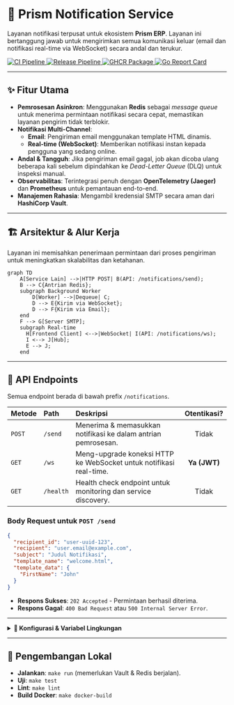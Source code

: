 # 🔔 Prism Notification Service

Layanan notifikasi terpusat untuk ekosistem **Prism ERP**. Layanan ini bertanggung jawab untuk mengirimkan semua komunikasi keluar (email dan notifikasi real-time via WebSocket) secara andal dan terukur.

<!-- Badges -->
<p>
  <a href="https://github.com/Lumina-Enterprise-Solutions/prism-notification-service/actions/workflows/ci.yml">
    <img src="https://github.com/Lumina-Enterprise-Solutions/prism-notification-service/actions/workflows/ci.yml/badge.svg" alt="CI Pipeline">
  </a>
  <a href="https://github.com/Lumina-Enterprise-Solutions/prism-notification-service/actions/workflows/release.yml">
    <img src="https://github.com/Lumina-Enterprise-Solutions/prism-notification-service/actions/workflows/release.yml/badge.svg" alt="Release Pipeline">
  </a>
  <a href="https://github.com/Lumina-Enterprise-Solutions/prism-notification-service/pkgs/container/prism-notification-service">
    <img src="https://img.shields.io/github/v/release/Lumina-Enterprise-Solutions/prism-notification-service?label=ghcr.io&color=blue" alt="GHCR Package">
  </a>
  <a href="https://goreportcard.com/report/github.com/Lumina-Enterprise-Solutions/prism-notification-service">
    <img src="https://goreportcard.com/badge/github.com/Lumina-Enterprise-Solutions/prism-notification-service" alt="Go Report Card">
  </a>
</p>

---

## ✨ Fitur Utama

-   **Pemrosesan Asinkron**: Menggunakan **Redis** sebagai *message queue* untuk menerima permintaan notifikasi secara cepat, memastikan layanan pengirim tidak terblokir.
-   **Notifikasi Multi-Channel**:
    -   **Email**: Pengiriman email menggunakan template HTML dinamis.
    -   **Real-time (WebSocket)**: Memberikan notifikasi instan kepada pengguna yang sedang online.
-   **Andal & Tangguh**: Jika pengiriman email gagal, job akan dicoba ulang beberapa kali sebelum dipindahkan ke *Dead-Letter Queue* (DLQ) untuk inspeksi manual.
-   **Observabilitas**: Terintegrasi penuh dengan **OpenTelemetry (Jaeger)** dan **Prometheus** untuk pemantauan end-to-end.
-   **Manajemen Rahasia**: Mengambil kredensial SMTP secara aman dari **HashiCorp Vault**.

---

## 🏗️ Arsitektur & Alur Kerja

Layanan ini memisahkan penerimaan permintaan dari proses pengiriman untuk meningkatkan skalabilitas dan ketahanan.

```mermaid
graph TD
    A[Service Lain] -->|HTTP POST| B(API: /notifications/send);
    B --> C{Antrian Redis};
    subgraph Background Worker
        D[Worker] -->|Dequeue| C;
        D --> E{Kirim via WebSocket};
        D --> F{Kirim via Email};
    end
    F --> G[Server SMTP];
    subgraph Real-time
      H[Frontend Client] <-->|WebSocket| I(API: /notifications/ws);
      I <--> J[Hub];
      E --> J;
    end
```

---

## 🔌 API Endpoints

Semua endpoint berada di bawah prefix `/notifications`.

| Metode | Path      | Deskripsi                                                        | Otentikasi? |
|:-------|:----------|:-----------------------------------------------------------------|:-----------:|
| `POST` | `/send`   | Menerima & memasukkan notifikasi ke dalam antrian pemrosesan.    | Tidak       |
| `GET`  | `/ws`     | Meng-upgrade koneksi HTTP ke WebSocket untuk notifikasi real-time. | **Ya (JWT)**|
| `GET`  | `/health` | Health check endpoint untuk monitoring dan service discovery.    | Tidak       |

### Body Request untuk `POST /send`

```json
{
  "recipient_id": "user-uuid-123",
  "recipient": "user.email@example.com",
  "subject": "Judul Notifikasi",
  "template_name": "welcome.html",
  "template_data": {
    "FirstName": "John"
  }
}
```

-   **Respons Sukses**: `202 Accepted` - Permintaan berhasil diterima.
-   **Respons Gagal**: `400 Bad Request` atau `500 Internal Server Error`.

---
<details>
<summary><b>🔑 Konfigurasi & Variabel Lingkungan</b></summary>

| Variabel        | Deskripsi                       | Default            | Dari Vault? |
|:----------------|:--------------------------------|:-------------------|:-----------:|
| `PORT`          | Port server HTTP.               | `8082`             | Tidak       |
| `REDIS_ADDR`    | Alamat Redis.                   | `cache-redis:6379` | Tidak       |
| `JAEGER_ENDPOINT`| Alamat kolektor Jaeger.         | `jaeger:4317`      | Tidak       |
| `VAULT_ADDR`    | Alamat HashiCorp Vault.         | `http://vault:8200`| Tidak       |
| `VAULT_TOKEN`   | Token untuk Vault.              | `root-token-for-dev`| Tidak       |
| `MAILTRAP_HOST` | Host server SMTP.               | -                  | **Ya**      |
| `MAILTRAP_PORT` | Port server SMTP.               | -                  | **Ya**      |
| `MAILTRAP_USER` | Username otentikasi SMTP.       | -                  | **Ya**      |
| `MAILTRAP_PASS` | Password otentikasi SMTP.       | -                  | **Ya**      |

</details>

---

## 🚀 Pengembangan Lokal

-   **Jalankan**: `make run` (memerlukan Vault & Redis berjalan).
-   **Uji**: `make test`
-   **Lint**: `make lint`
-   **Build Docker**: `make docker-build`


